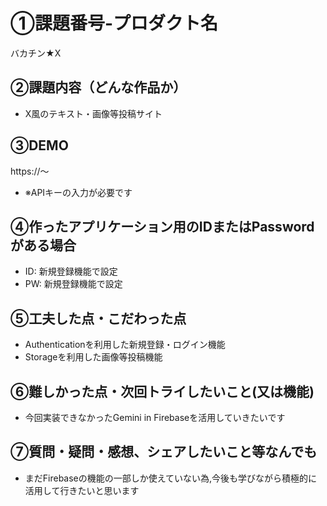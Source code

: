 # ①課題番号-プロダクト名

バカチン★X

## ②課題内容（どんな作品か）

- X風のテキスト・画像等投稿サイト

## ③DEMO

https://～
- ※APIキーの入力が必要です

## ④作ったアプリケーション用のIDまたはPasswordがある場合

- ID: 新規登録機能で設定
- PW: 新規登録機能で設定

## ⑤工夫した点・こだわった点

- Authenticationを利用した新規登録・ログイン機能
- Storageを利用した画像等投稿機能

## ⑥難しかった点・次回トライしたいこと(又は機能)

- 今回実装できなかったGemini in Firebaseを活用していきたいです

## ⑦質問・疑問・感想、シェアしたいこと等なんでも

- まだFirebaseの機能の一部しか使えていない為,今後も学びながら積極的に活用して行きたいと思います